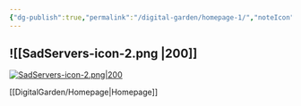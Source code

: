 ```yaml
---
{"dg-publish":true,"permalink":"/digital-garden/homepage-1/","noteIcon":3}
---
```


![[SadServers-icon-2.png \|200]]
---

[![SadServers-icon-2.png|200](/img/user/DigitalGarden/Icons-and-images/SadServers-icon-2.png)](Homepage)

[[DigitalGarden/Homepage\|Homepage]]